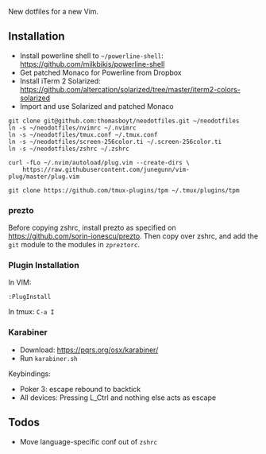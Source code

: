 New dotfiles for a new Vim.

## Installation

* Install powerline shell to `~/powerline-shell`: https://github.com/milkbikis/powerline-shell
* Get patched Monaco for Powerline from Dropbox
* Install iTerm 2 Solarized: https://github.com/altercation/solarized/tree/master/iterm2-colors-solarized
* Import and use Solarized and patched Monaco

```
git clone git@github.com:thomasboyt/neodotfiles.git ~/neodotfiles
ln -s ~/neodotfiles/nvimrc ~/.nvimrc
ln -s ~/neodotfiles/tmux.conf ~/.tmux.conf
ln -s ~/neodotfiles/screen-256color.ti ~/.screen-256color.ti
ln -s ~/neodotfiles/zshrc ~/.zshrc

curl -fLo ~/.nvim/autoload/plug.vim --create-dirs \
    https://raw.githubusercontent.com/junegunn/vim-plug/master/plug.vim

git clone https://github.com/tmux-plugins/tpm ~/.tmux/plugins/tpm
```

### prezto

Before copying zshrc, install prezto as specified on https://github.com/sorin-ionescu/prezto. Then copy over zshrc, and add the `git` module to the modules in `zpreztorc`.

### Plugin Installation

In VIM:

```
:PlugInstall
```

In tmux: `C-a I`

### Karabiner

* Download: https://pqrs.org/osx/karabiner/
* Run `karabiner.sh`

Keybindings:

* Poker 3: escape rebound to backtick
* All devices: Pressing L_Ctrl and nothing else acts as escape

## Todos

- Move language-specific conf out of `zshrc`
